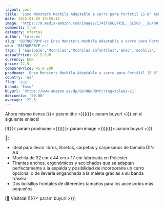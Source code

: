 ```yaml
---
layout: post
title: 'Enso Monsters Mochila Adaptable a carro para Portátil 15 6" Azul 31x42x15 cms Poliéster 22.44L'
date: 2022-01-25 19:55:13
image: 'https://m.media-amazon.com/images/I/41lKKQ8Fk3L._SL500_._SL400_.jpg'
comments: true
category: ofertas
author: 'tole.es'
slug: 'B07NQRPBYP-es Enso Monsters Mochila Adaptable a carro para Portátil 15...'
sku: 'B07NQRPBYP-es'
tags: [ 'Equipaje','Mochilas','Mochilas infantiles','enso','mochila', ]
actualPrice: 22.5 EUR
currency: EUR
price: 22.5
comparePrice: 45.0 EUR
prodname: 'Enso Monsters Mochila Adaptable a carro para Portátil 15 6" Azul 31x42x15 cms Poliéster 22.44L'
country: 'es'
flag: '🇪🇸'
brand: 'Enso'
buyurl: 'https://www.amazon.es/dp/B07NQRPBYP/?tag=tolees-21'
descuento: '50.00'
average: '22.5'
---
```


Ahora mismo tienes [{{< param title >}}]({{< param buyurl >}}) en el siguiente enlace!

[![{{< param prodname >}}]({{< param image >}})]({{< param buyurl >}})

🔎:

- Ideal para llevar libros, libretas, carpetas y carpesanos de tamaño DIN A4
- Mochila de 32 cm x 44 cm x 17 cm fabricada en Poliéster
- Tirantes anchos, ergonómicos y acolchados que se adaptan perfectamente a la espalda y posibilidad de incorporarle un carro opcional o de llevarla enganchada a la maleta gracias a su banda trasera
- Dos bolsillos frontales de diferentes tamaños para los accesorios más pequeños

[🛒 Visítala!!!]({{< param buyurl >}})
